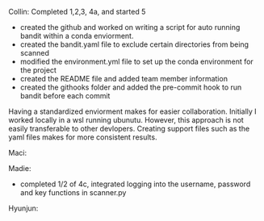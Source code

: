 Collin: Completed 1,2,3, 4a, and started 5
-   created the github and worked on writing a script for auto running bandit within a conda enviorment.
-   created the bandit.yaml file to exclude certain directories from being scanned
-   modified the environment.yml file to set up the conda environment for the project
-   created the README file and added team member information
-   created the githooks folder and added the pre-commit hook to run bandit before each commit

Having a standardized enviorment makes for easier collaboration. Initially I worked locally in a wsl running ubunutu. However, this approach is not easily transferable to other devlopers. 
Creating support files such as the yaml files makes for more consistent results. 

Maci:



Madie:
- completed 1/2 of 4c, integrated logging into the username, password and key functions in scanner.py


Hyunjun:



